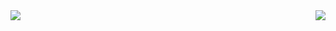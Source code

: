 


<a href="https://github.com/anuraghazra/github-readme-stats">
  <img align="center" src="https://github-readme-stats.vercel.app/api?username=suprajaarthi&show_icons=true&theme=highcontrast&hide=contribs,prs" />
</a>
<a href="https://github.com/anuraghazra/convoychat" >
  <img  align="right" src="https://github-readme-stats.vercel.app/api/top-langs/?username=anuraghazra&layout=compact&langs_count=10&theme=highcontrast)](https://github.com/anuraghazra/github-readme-stats" /> 

</a>

